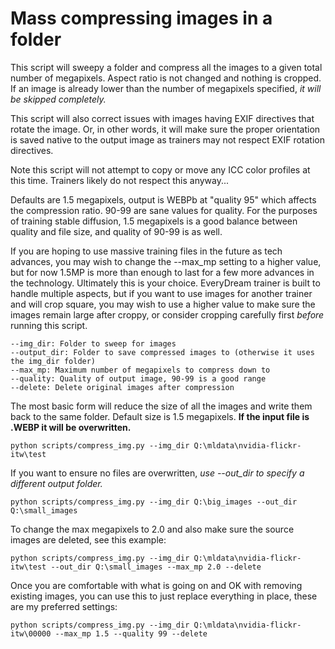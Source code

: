 # Mass compressing images in a folder

This script will sweepy a folder and compress all the images to a given total number of megapixels.  Aspect ratio is not changed and nothing is cropped.  If an image is already lower than the number of megapixels specified, *it will be skipped completely.*

This script will also correct issues with images having EXIF directives that rotate the image.  Or, in other words, it will make sure the proper orientation is saved native to the output image as trainers may not respect EXIF rotation directives.

Note this script will not attempt to copy or move any ICC color profiles at this time.  Trainers likely do not respect this anyway...

Defaults are 1.5 megapixels, output is WEBPb at "quality 95" which affects the compression ratio.  90-99 are sane values for quality.  For the purposes of training stable diffusion, 1.5 megapixels is a good balance between quality and file size, and quality of 90-99 is as well. 

If you are hoping to use massive training files in the future as tech advances, you may wish to change the --max_mp setting to a higher value, but for now 1.5MP is more than enough to last for a few more advances in the technology.  Ultimately this is your choice.  EveryDream trainer is built to handle multiple aspects, but if you want to use images for another trainer and will crop square, you may wish to use a higher value to make sure the images remain large after croppy, or consider cropping carefully first *before* running this script. 

    --img_dir: Folder to sweep for images
    --output_dir: Folder to save compressed images to (otherwise it uses the img_dir folder)
    --max_mp: Maximum number of megapixels to compress down to
    --quality: Quality of output image, 90-99 is a good range
    --delete: Delete original images after compression

The most basic form will reduce the size of all the images and write them back to the same folder.  Default size is 1.5 megapixels. 
**If the input file is .WEBP it will be overwritten.**

    python scripts/compress_img.py --img_dir Q:\mldata\nvidia-flickr-itw\test

If you want to ensure no files are overwritten, *use --out_dir to specify a different output folder.*

    python scripts/compress_img.py --img_dir Q:\big_images --out_dir Q:\small_images

To change the max megapixels to 2.0 and also make sure the source images are deleted, see this example:

    python scripts/compress_img.py --img_dir Q:\mldata\nvidia-flickr-itw\test --out_dir Q:\small_images --max_mp 2.0 --delete 

Once you are comfortable with what is going on and OK with removing existing images, you can use this to just replace everything in place, these are my preferred settings:

    python scripts/compress_img.py --img_dir Q:\mldata\nvidia-flickr-itw\00000 --max_mp 1.5 --quality 99 --delete
    